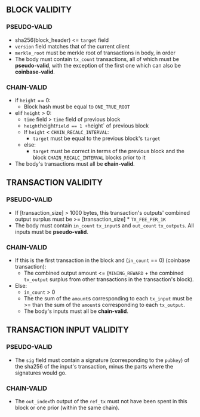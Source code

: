 
## BLOCK VALIDITY

### PSEUDO-VALID
* sha256(block_header) <= `target` field
* `version` field matches that of the current client
* `merkle_root` must be merkle root of transactions in body, in order
* The body must contain `tx_count` transactions, all of which must be **pseudo-valid**, with the exception of the first one which can also be  **coinbase-valid**.

### CHAIN-VALID
* if `height` == 0:
  * Block hash must be equal to `ONE_TRUE_ROOT`
* elif `height` > 0:
  * `time` field > `time` field of previous block
  * `height`height` field == 1 + `height` of previous block
  * If `height` < `CHAIN_RECALC_INTERVAL`:
    * `target` must be equal to the previous block's `target`
  * else:
    * `target` must be correct in terms of the previous block and the block `CHAIN_RECALC_INTERVAL` blocks prior to it
* The body's transactions must all be **chain-valid**.

## TRANSACTION VALIDITY

### PSEUDO-VALID
* If [transaction_size] > 1000 bytes, this transaction's outputs' combined output surplus must be >= [transaction_size] * `TX_FEE_PER_1K`
* The body must contain `in_count` `tx_input`s and `out_count` `tx_outputs`. All inputs must be **pseudo-valid**.

### CHAIN-VALID
* If this is the first transaction in the block and (`in_count` == 0) (coinbase transaction):
  * The combined output amount <= (`MINING_REWARD` + the combined `tx_output` surplus from other transactions in the transaction's block).
* Else:
  * `in_count` > 0
  * The the sum of the `amount`s corresponding to each `tx_input` must be >= than the sum of the `amount`s corresponding to each `tx_output`.
  * The body's inputs must all be **chain-valid**.

## TRANSACTION INPUT VALIDITY

### PSEUDO-VALID
* The `sig` field must contain a signature (corresponding to the `pubkey`) of the sha256 of the input's transaction, minus the parts where the signatures would go.

### CHAIN-VALID
* The `out_index`th output of the `ref_tx` must not have been spent in this block or one prior (within the same chain).

